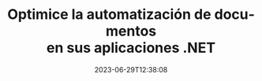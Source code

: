 ---
############################# Static ##########################
layout: "landing"
date: 2023-06-29T12:38:08
draft: false

lang: es
product: "Total"
product_tag: "total"
platform: ".NET"
platform_tag: "net"

############################# Drop-down ############################
supported_platforms:
  items:
    # supported_platforms loop
    - title: ".NET"
      tag: "net"
    # supported_platforms loop
    - title: "Java"
      tag: "java"
      
############################# Head ############################
head_title: "Biblioteca de automatización de documentos todo en uno para aplicaciones .NET"
head_description: "GroupDocs.Total para .NET es un conjunto de API de automatización de documentos todo en uno para desarrolladores de .NET, que proporciona un conjunto completo de herramientas para trabajar con varios formatos de documentos, incluidos PDF, Word, Excel, imágenes, HTML, diagramas y más. ."

############################# Header ##########################
title: "Optimice la automatización de documentos<br> en sus aplicaciones .NET"
description: "Desbloquee la automatización de documentos: convierta, vea y compare, edite y firme entre más de 200 formatos fácilmente."
words:
  for: "for"

actions:
  main: "Descarga gratuita de NuGet"
  main_link: "https://www.nuget.org/packages/GroupDocs.Total"
  alt: "Licencia"
  alt_link: "https://purchase.groupdocs.com/pricing/total/net"
  title: "¿Listo para comenzar?"
  description: "Pruebe GroupDocs.Total funciones gratis o solicite una licencia"

release:
  title: "Versión {0} lanzada"
  notes: "Ver qué hay de nuevo"
  downloads: "Descargas"
  link: "https://releases.groupdocs.com/total/net/release-notes/latest/"

code:
  title: "Fusionar y ver archivos de Word en C#"
  more: "Más ejemplos"
  more_link: "https://github.com/groupdocs-total/GroupDocs.Total-for-.NET"
  install: "dotnet add package GroupDocs.Total"
  content: |
    ```csharp {style=abap} 
    // Cargue el archivo DOCX de origen
    using (Merger merger = new Merger("sample1.docx"))
    {
        // Agregue otro archivo DOCX para fusionar
        merger.Join("sample2.docx");

        // Fusionar archivos DOCX y guardar el resultado
        merger.Save("merged.docx");
    }

    // Cargue el archivo DOCX combinado en el visor
    using (var viewer = new Viewer("merged.docx"))
    {
        // Establecer opciones HTML de salida, un archivo por página
        var viewOptions = 
        HtmlViewOptions.ForEmbeddedResources("page{0}.html");
        
        // Renderice DOCX a HTML con recursos integrados        
        viewer.View(viewOptions);
    }
    ```

############################# Overview ############################
overview:
  enable: true
  title: "GroupDocs.Total de un vistazo"
  description: "Automatice la visualización de archivos, convierta, edite, compare, busque, agregue marcas de agua y otros flujos de trabajo en aplicaciones .NET"
  features:
    # feature loop
    - title: "Combine el poder de múltiples productos GroupDocs en una solución única e integral"
      content: | 
        Puede utilizar funciones de diferentes productos GroupDocs para crear un enfoque personalizado que satisfaga sus necesidades específicas.
        <br><br>
        Por ejemplo, puede convertir un archivo de Word a PDF y luego agregar una firma digital. O complete los datos de una plantilla de documento desde una base de datos, o extraiga texto de una imagen y luego tradúzcalo a otro idioma.
        <br><br>
        ¡Las posibilidades son infinitas!
          
    # feature loop
    - title: "Domina la diversidad de formatos de archivos"
      content: "GroupDocs.Total para .NET desbloquea la compatibilidad con más de 200 formatos de archivos, lo que le permite procesar documentos de todos los tipos populares. Desde formatos de Office como Word y Excel hasta imágenes, códigos y archivos cifrados, lo tenemos cubierto."

    # feature loop
    - title: "Soporte multiplataforma"
      content: "Libérate de las limitaciones de la plataforma. GroupDocs.Total proporciona compatibilidad multiplataforma, lo que le permite ofrecer un rendimiento óptimo y disponibilidad de la solución a los usuarios en cualquier sistema donde se pueda instalar .NET."

############################# Platforms ############################
platforms:
  enable: true
  title: "Independencia de plataforma"
  description: "GroupDocs.Total para .NET admite los siguientes sistemas operativos, marcos y administradores de paquetes"
  items:
    # platform loop
    - title: "Amazon"
      image: "amazon"
    # platform loop
    - title: "Docker"
      image: "docker"
    # platform loop
    - title: "Azure"
      image: "azure"
    # platform loop
    - title: "VS Code"
      image: "vs_code"
    # platform loop
    - title: "ReSharper"
      image: "resharper"
    # platform loop
    - title: "macOS"
      image: "finder"
    # platform loop
    - title: "Linux"
      image: "linux"
    # platform loop
    - title: "NuGet"
      image: "nuget"

############################# File formats ############################
formats:
  enable: true
  title: "Formatos de archivo admitidos"
  description: |
    GroupDocs.Total para .NET admite operaciones con los siguientes [formatos de archivo](https://docs.groupdocs.com/total/net/supported-document-formats/).
  groups:
    # group loop
    - color: "green"
      content: |
        ### Microsoft Office, OpenDocument y formatos de texto
        * **Word:** DOC, DOCX, DOCM, DOT, DOTX, DOTM, RTF, TXT
        * **Excel:** XLS, XLSX, XLSM, XLSB, XLTM, XLT, XLTM, XLTX
        * **PowerPoint:** PPT, PPTX, PPS, PPSX, PPSM, POT, POTM, POTX, PPTM        
        * **Project:** MPP, MPT, MPX
        * **Outlook:** MSG, EML, EMLX, PST, OST
        * **OneNote:** ONE
        * **OpenDocument:** ODT, OTT, ODS, ODP, OTP, OTS, ODG
        * **Fixed Page Layout:** PDF, TEX, XPS, OXPS
        * **e-Books:** EPUB, MOBI, DjVu
        * **Delimiter-Separated Values:** CSV, TSV
    # group loop
    - color: "blue"
      content: |
        ### Imágenes, gráficos y diagramas
        * **Imágenes rasterizadas:** BMP, GIF, JPG, PNG, TIFF, WebP, DNG, DIB, Jpeg2000 family
        * **Windows Icon:** ICO
        * **Scalable Vector Graphics:** SVG, CDR, CMX, IGS, SVGZ        
        * **Adobe Photoshop:** PSD, PSB        
        * **Stereo Lithography (3D Printing):** STL        
        * **Medical Imaging:** DICOM
        * **Plotter Documents:** PLT, HPG
        * **Autodesk Design Web Formats:** DWF, DWG
        * **AutoCAD Drawing:** DWT, IFC, STL, CF2        
      # group loop
    - color: "red"
      content: |
        ### Otro        
        * **Web:** HTML, MHT, MHTML, XML
        * **Metafile:** WMF, EMF, CGM, EMZ, WMZ
        * **Visio:** VSD, VDX, VSS, VSSX, VSX, VST, VSTX, VTX, VSDX, VDW, VSTM, VSSM, VSDM
        * **Project:** MPP, MPT, MPX
        * **PostScript:** PS, EPS
        * **Archivo:** ZIP, TAR, BZ2, GZ, RAR, RAR5
        * **Otro:** VCF, VCARD, NUMBERS, NSF, OBJ
        * **C/C++/C# Files:** C, CC, C# , CPP, CXX, CS, H, HH, M, MM
        * **Java/JavaScript Files:** JAVA, JS, JSON, PROPERTIES

############################# Features ############################
features:
  enable: true
  title: "GroupDocs.Total funciones"
  description: "Administre, renderice y convierta de manera integral archivos PDF y documentos de Office"

  items:
    # feature loop
    - icon: "viewer"
      title: "Amplia visualización de archivos"
      content: "Visualización completa de documentos para más de 180 formatos, incluidos HTML, imágenes y PDF."

    # feature loop
    - icon: "conversion"
      title: "Conversión de formato"
      content: "Conversión perfecta entre varios formatos de documentos sin herramientas externas."

    # feature loop
    - icon: "annotation"
      title: "Anotación interactiva"
      content: "Capacidades avanzadas de anotación para elementos de texto e imagen dentro de documentos."

    # feature loop
    - icon: "comparison"
      title: "Comparación de contenido"
      content: "Comparación precisa de documentos, destacando diferencias en contenido y estilo."

    # feature loop
    - icon: "signature"
      title: "Flexibilidad de firma"
      content: "Opciones de firma versátiles, que incluyen texto, imagen y firmas digitales."

    # feature loop
    - icon: "assembly"
      title: "Creación de documentos basada en plantillas"
      content: "Generación automatizada de documentos a partir de plantillas y fuentes de datos externas."

    # feature loop
    - icon: "metadata"
      title: "Gestión de metadatos"
      content: "Sólido acceso y manipulación de metadatos para un mejor control de documentos."

    # feature loop
    - icon: "search"
      title: "Búsqueda Avanzada"
      content: "Potente funcionalidad de búsqueda con soporte para algoritmos difusos y sinónimos."

    # feature loop
    - icon: "watermark"
      title: "Control de marca de agua"
      content: "Gestión sencilla de marcas de agua de documentos, que ofrece funciones de personalización y extracción."

############################# Code samples ############################
code_samples:
  enable: true
  title: "Ejemplos de código"
  description: "Algunos escenarios del mundo real de GroupDocs.Total para uso de .NET"
  items:
    # code sample loop
    - title: "Proteja y organice contratos: aplique marcas de agua y administre metadatos en archivos DOCX"
      content: |
        Proteja y organice eficientemente sus documentos de Word con este ejemplo de código completo. El siguiente ejemplo le permite implementar una gestión sólida de marcas de agua y metadatos dentro del flujo de trabajo de su contrato para mejorar la seguridad y la gestión de la información. Demuestra cómo: <br><br>
        <b>Aplicar una marca de agua personalizada:</b> Agregue una marca de agua destacada de 'Borrador de contrato' al documento para mayor claridad y protección visual. [Personalice la marca de agua](https://docs.groupdocs.com/watermark/net/basic-usage/customize/) con opciones de fuente, color, opacidad y alineación. <br><br>
        <b>Mejorar metadatos:</b> [Modifique los metadatos del documento](https://docs.groupdocs.com/metadata/net/working-with-metadata-in-wordprocessing-documents/) fácilmente para incluir detalles esenciales como autor, hora de creación, empresa, categoría y palabras clave para una mejor organización y capacidad de búsqueda.
       
        {{< landing/code title="C#">}}
        ```csharp {style=abap}  
        using GroupDocs.Metadata;
        using GroupDocs.Watermark;
        using GroupDocs.Watermark.Common;
        using GroupDocs.Watermark.Watermarks;
        
        // Cargue su documento en un marcador de agua
        using (Watermarker watermarker = new Watermarker("contract.docx"))
        {
            // Establezca el texto y la fuente deseados para la marca de agua.
            TextWatermark watermark = new TextWatermark("Contract Draft", new Font("Arial", 60, FontStyle.Bold));
            
            // Elija el color de fuente y la opacidad, rotación y alineaciones del texto.
            watermark.ForegroundColor = Color.DarkGreen;
            watermark.Opacity = 0.5;
            watermark.HorizontalAlignment = HorizontalAlignment.Center;
            watermark.VerticalAlignment = VerticalAlignment.Center;
            
            // Aplicar la marca de agua
            watermarker.Add(watermark);
            
            // Guarde el documento resultante.
            watermarker.Save("watermarked-contract.docx");
        }

        using (Metadata metadata = new Metadata("watermarked-contract.docx"))
        {
          var root = metadata.GetRootPackage<WordProcessingRootPackage>();

          // Actualizar las propiedades de los metadatos del documento
          root.DocumentProperties.Author = "Name Surname";
          root.DocumentProperties.CreatedTime = DateTime.Now;
          root.DocumentProperties.Company = "Company Name";
          root.DocumentProperties.Category = "Work materials";
          root.DocumentProperties.Keywords = "contract, watermarked";

          // Guardar documento con metadatos actualizados
          metadata.Save("contract-final.docx");
        }        
        ```
        {{< /landing/code >}}
    # code sample loop
    - title: "Redacción de documentos simplificada"
      content: |
        <b>Guión:</b> Una gran firma legal a menudo procesa diversos documentos que contienen información confidencial del cliente que debe redactarse antes de compartirla con terceros o para su divulgación pública. Redactar manualmente esta información confidencial puede resultar tedioso, llevar mucho tiempo y estar propenso a errores humanos. Para garantizar la eficiencia, la precisión y el cumplimiento de las normas de protección de datos, la firma legal busca una solución automatizada para agilizar el proceso de redacción de documentos. 
        
        <br>

        <b>Solución:</b>
        GroupDocs.Total automatiza el proceso, activando la redacción al recibir un documento. Además, las [opciones flexibles](https://docs.groupdocs.com/redaction/net/text-redactions/) permiten la personalización al permitirle establecer reglas, elegir modos de redacción (por ejemplo, oscurecer, reemplazar con asteriscos) y especificar secciones o páginas específicas para su redacción. Finalmente, [resultado fácil de usar](https://docs.groupdocs.com/viewer/net/rendering-to-pdf/) genera documentos redactados en formato PDF para compartirlos y revisarlos fácilmente, mientras que la seguridad y la auditabilidad mejoradas garantizan toda la información. El proceso está documentado para garantizar el cumplimiento y la rendición de cuentas. 
        <br><br>
        Esta solución integral permite a los profesionales legales y otras organizaciones reducir significativamente el tiempo y los costos de redacción, minimizar el error humano y manejar constantemente información confidencial con confianza.        
              
        {{< landing/code title="C#">}}
        ```csharp {style=abap}   
        using GroupDocs.Redaction;
        using GroupDocs.Viewer;
        using GroupDocs.Viewer.Options;

        // Cargar documento con datos privados en el redactor 
        using (Redactor redactor = new Redactor("customer-info.docx"))
        {
          // Configurar y personalizar las opciones de redacción 
          redactor.Apply(new ExactPhraseRedaction("John Smith", new ReplacementOptions("[personal]")));
          // Aplicar redacciones y guardar el resultado. 
          redactor.Save();
        }

        // Cargar archivo redactado para revisión 
        using (var viewer = new Viewer("customer-info.docx"))
        {
          // Configure PDF como formato de visualización deseado       
          var viewOptions = new PdfViewOptions("redacted-info.pdf");

          // Guardar documento en PDF      
          viewer.View(viewOptions);
        }
        ```
        {{< /landing/code >}}
############################# Reviews ############################
# reviews:
# enable: true
# title: "Reseñas de productos GroupDocs"
# description: "No confíe sólo en nuestra palabra. Vea lo que otros desarrolladores dicen sobre nuestras API"

# items:
#   # review loop
#   - title: "GroupDocs.Total"
#     content: "Excelente servicio y excelentes productos. Fueron extremadamente útiles y receptivos durante el proceso de implementación de GroupDocs.Viewer para .NET, no puedo recomendarlos lo suficiente."
#     author: "Martin Lasarga"
#     company: "Product Manager at Axentria ECM by G.S.I."

#   # review loop
#   - title: "GroupDocs.Total"
#     content: "Después de implementar y utilizar GroupDocs.Viewer para Java en el proyecto, parece estar funcionando muy bien. He probado con muchos documentos y hasta ahora todo bien. Todo lo que le he añadido se reproduce muy bien y se ve tan bien como en un visor de PDF o MS Word."
#     author: "Mats Oustad"
#     company: "Senior Consultant/Partner at Novanet AS"
---